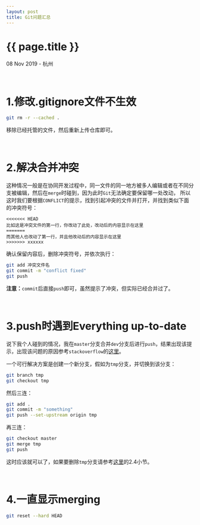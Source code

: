 ```yaml
---
layout: post
title: Git问题汇总
---
```


{{ page.title }}
================

<p class="meta">08 Nov 2019 - 杭州</p>

<br> 

# 1.修改.gitignore文件不生效
```bash
git rm -r --cached .
```
移除已经托管的文件，然后重新上传仓库即可。

<br>

# 2.解决合并冲突 
这种情况一般是在协同开发过程中，同一文件的同一地方被多人编辑或者在不同分支被编辑，然后在`merge`时碰到，因为此时`Git`无法确定要保留哪一处改动，
所以这时我们要根据`CONFLICT`的提示，找到引起冲突的文件并打开，并找到类似下面的冲突符号：
```
<<<<<<< HEAD
比如这是冲突文件的第一行，你改动了此处，改动后的内容显示在这里
=======
而其他人也改动了第一行，并且他改动后的内容显示在这里
>>>>>>> xxxxxx
```
确认保留内容后，删除冲突符号，并依次执行：
```bash
git add 冲突文件名
git commit -m "conflict fixed"
git push
```
**注意：**`commit`后直接`push`即可，虽然提示了冲突，但实际已经合并过了。 

<br>

# 3.push时遇到Everything up-to-date 
说下我个人碰到的情况，我在`master`分支合并`dev`分支后进行`push`，结果出现该提示，出现该问题的原因参考`stackoverflow`的[这里](https://stackoverflow.com/questions/2936652/git-push-wont-do-anything-everything-up-to-date)。  

一个可行解决方案是创建一个新分支，假如为`tmp`分支，并切换到该分支：
```bash
git branch tmp
git checkout tmp
```
然后三连：
```bash
git add .
git commit -m "something"
git push --set-upstream origin tmp
```
再三连：
```bash
git checkout master
git merge tmp
git push
```
这时应该就可以了，如果要删除`tmp`分支请参考[这里](https://doycode.github.io/posts/develop/2019/10/08/Git%E6%B5%8B%E8%AF%95.html)的2.4小节。  

<br>

# 4.一直显示merging
```bash
git reset --hard HEAD
```

<br>